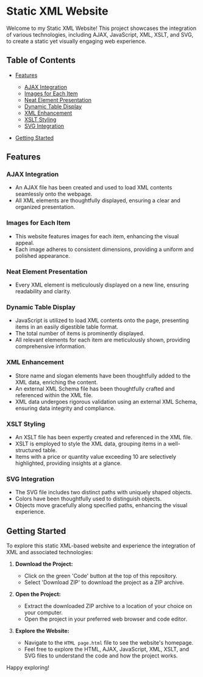 # Static XML Website

Welcome to my Static XML Website! This project showcases the integration of various technologies, including AJAX, JavaScript, XML, XSLT, and SVG, to create a static yet visually engaging web experience.

## Table of Contents

- [Features](#features)
  - [AJAX Integration](#ajax-integration)
  - [Images for Each Item](#images-for-each-item)
  - [Neat Element Presentation](#neat-element-presentation)
  - [Dynamic Table Display](#dynamic-table-display)
  - [XML Enhancement](#xml-enhancement)
  - [XSLT Styling](#xslt-styling)
  - [SVG Integration](#svg-integration)

- [Getting Started](#getting-started)

## Features

### AJAX Integration

- An AJAX file has been created and used to load XML contents seamlessly onto the webpage.
- All XML elements are thoughtfully displayed, ensuring a clear and organized presentation.

### Images for Each Item

- This website features images for each item, enhancing the visual appeal.
- Each image adheres to consistent dimensions, providing a uniform and polished appearance.

### Neat Element Presentation

- Every XML element is meticulously displayed on a new line, ensuring readability and clarity.

### Dynamic Table Display

- JavaScript is utilized to load XML contents onto the page, presenting items in an easily digestible table format.
- The total number of items is prominently displayed.
- All relevant elements for each item are meticulously shown, providing comprehensive information.

### XML Enhancement

- Store name and slogan elements have been thoughtfully added to the XML data, enriching the content.
- An external XML Schema file has been thoughtfully crafted and referenced within the XML file.
- XML data undergoes rigorous validation using an external XML Schema, ensuring data integrity and compliance.

### XSLT Styling

- An XSLT file has been expertly created and referenced in the XML file.
- XSLT is employed to style the XML data, grouping items in a well-structured table.
- Items with a price or quantity value exceeding 10 are selectively highlighted, providing insights at a glance.

### SVG Integration

- The SVG file includes two distinct paths with uniquely shaped objects.
- Colors have been thoughtfully used to distinguish objects.
- Objects move gracefully along specified paths, enhancing the visual experience.

## Getting Started

To explore this static XML-based website and experience the integration of XML and associated technologies:

1. **Download the Project:**
   - Click on the green 'Code' button at the top of this repository.
   - Select 'Download ZIP' to download the project as a ZIP archive.

2. **Open the Project:**
   - Extract the downloaded ZIP archive to a location of your choice on your computer.
   - Open the project in your preferred web browser and code editor.

3. **Explore the Website:**
   - Navigate to the `HTML page.html` file to see the website's homepage.
   - Feel free to explore the HTML, AJAX, JavaScript, XML, XSLT, and SVG files to understand the code and how the project works.

Happy exploring!
